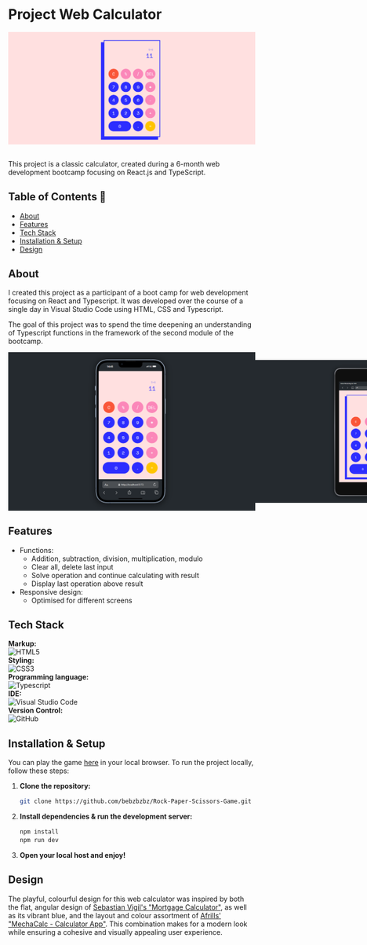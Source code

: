 # Project Web Calculator

<div style="display: flex; justify-content: center;">
  <img src="./src/assets/img/calc_screen.png" alt="Project Screenshot">
</div>
<br/>
<p>This project is a classic calculator, created during a 6-month web development bootcamp focusing on React.js and TypeScript. 

## Table of Contents 📑

- [About](#about)
- [Features](#features)
- [Tech Stack](#tech-stack)
- [Installation & Setup](#installation-&-setup)
- [Design](#design)

## About

<p>I created this project as a participant of a boot camp for web development focusing on React and Typescript. It was developed over the course of a single day in Visual Studio Code using HTML, CSS and Typescript.</p>

<p>The goal of this project was to spend the time deepening an understanding of Typescript functions in the framework of the second module of the bootcamp.</p>

<div style="display: flex; justify-content: space-between; align-items: center; width: 100%">
    <img src="./src/assets/img/calc_smartphone.png">
    <img src="./src/assets/img/calc_tablet.png">
</div>

## Features
<ul>
  <li>Functions:
  <ul>
    <li>Addition, subtraction, division, multiplication, modulo</li>
    <li>Clear all, delete last input</li>
    <li>Solve operation and continue calculating with result</li>
    <li>Display last operation above result</li>
  </ul>
  </li>
  <li>Responsive design:
  <ul>
    <li>Optimised for different screens</li>
  </ul>
  </li>
</ul>

## Tech Stack

**Markup:**  
![HTML5](https://img.shields.io/badge/html5-%23E34F26.svg?style=for-the-badge&logo=html5&logoColor=white)  
**Styling:**  
![CSS3](https://img.shields.io/badge/css3-%231572B6.svg?style=for-the-badge&logo=css3&logoColor=white)  
**Programming language:**  
![Typescript](https://img.shields.io/badge/TypeScript-007ACC?style=for-the-badge&logo=typescript&logoColor=white)  
**IDE:**  
![Visual Studio Code](https://img.shields.io/badge/Visual%20Studio%20Code-0078d7.svg?style=for-the-badge&logo=visual-studio-code&logoColor=white)  
**Version Control:**  
![GitHub](https://img.shields.io/badge/github-%23121011.svg?style=for-the-badge&logo=github&logoColor=white)  

## Installation & Setup

You can play the game <a href="https://bz-rock-paper-scissors.vercel.app/" title="Play game in browser">here</a> in your local browser. To run the project locally, follow these steps:

1. **Clone the repository:**
   ```bash
   git clone https://github.com/bebzbzbz/Rock-Paper-Scissors-Game.git
   ```

2. **Install dependencies & run the development server:**
   ```bash
   npm install
   npm run dev
   ```

3. **Open your local host and enjoy!**

## Design

The playful, colourful design for this web calculator was inspired by both the flat, angular design of <a href="https://dribbble.com/shots/12909522--dailyui-Mortgage-Calculator" title="Sebastian Vigil - Mortgage Calculator">Sebastian Vigil's "Mortgage Calculator"</a>, as well as its vibrant blue, and the layout and colour assortment of <a href="https://dribbble.com/shots/15359416-MechaCalc-Calculator-App" title="Afrills - MechaCalc - Calculator App">Afrills' "MechaCalc - Calculator App"</a>. This combination makes for a modern look while 
ensuring a cohesive and visually appealing user experience.